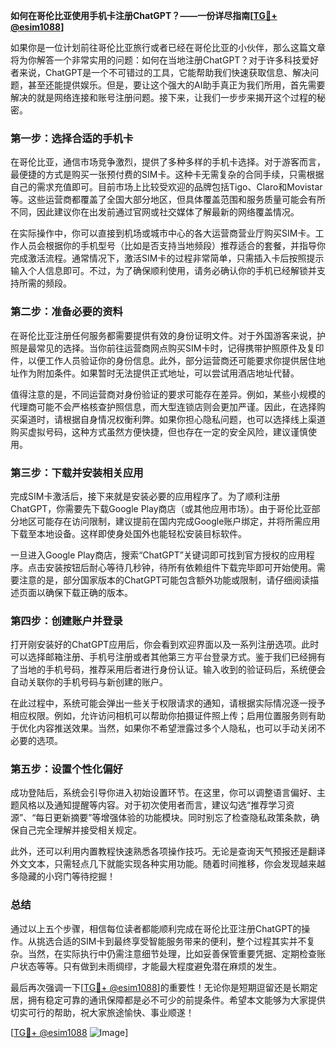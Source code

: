 **如何在哥伦比亚使用手机卡注册ChatGPT？——一份详尽指南[[TG💪+ @esim1088](https://t.me/s/esim1088)]**

如果你是一位计划前往哥伦比亚旅行或者已经在哥伦比亚的小伙伴，那么这篇文章将为你解答一个非常实用的问题：如何在当地注册ChatGPT？对于许多科技爱好者来说，ChatGPT是一个不可错过的工具，它能帮助我们快速获取信息、解决问题，甚至还能提供娱乐。但是，要让这个强大的AI助手真正为我们所用，首先需要解决的就是网络连接和账号注册问题。接下来，让我们一步步来揭开这个过程的秘密。

### 第一步：选择合适的手机卡

在哥伦比亚，通信市场竞争激烈，提供了多种多样的手机卡选择。对于游客而言，最便捷的方式是购买一张预付费的SIM卡。这种卡无需复杂的合同手续，只需根据自己的需求充值即可。目前市场上比较受欢迎的品牌包括Tigo、Claro和Movistar等。这些运营商都覆盖了全国大部分地区，但具体覆盖范围和服务质量可能会有所不同，因此建议你在出发前通过官网或社交媒体了解最新的网络覆盖情况。

在实际操作中，你可以直接到机场或城市中心的各大运营商营业厅购买SIM卡。工作人员会根据你的手机型号（比如是否支持当地频段）推荐适合的套餐，并指导你完成激活流程。通常情况下，激活SIM卡的过程非常简单，只需插入卡后按照提示输入个人信息即可。不过，为了确保顺利使用，请务必确认你的手机已经解锁并支持所需的频段。

### 第二步：准备必要的资料

在哥伦比亚注册任何服务都需要提供有效的身份证明文件。对于外国游客来说，护照是最常见的选择。当你前往运营商网点购买SIM卡时，记得携带护照原件及复印件，以便工作人员验证你的身份信息。此外，部分运营商还可能要求你提供居住地址作为附加条件。如果暂时无法提供正式地址，可以尝试用酒店地址代替。

值得注意的是，不同运营商对身份验证的要求可能存在差异。例如，某些小规模的代理商可能不会严格核查护照信息，而大型连锁店则会更加严谨。因此，在选择购买渠道时，请根据自身情况权衡利弊。如果你担心隐私问题，也可以选择线上渠道购买虚拟号码，这种方式虽然方便快捷，但也存在一定的安全风险，建议谨慎使用。

### 第三步：下载并安装相关应用

完成SIM卡激活后，接下来就是安装必要的应用程序了。为了顺利注册ChatGPT，你需要先下载Google Play商店（或其他应用市场）。由于哥伦比亚部分地区可能存在访问限制，建议提前在国内完成Google账户绑定，并将所需应用下载至本地设备。这样即使身处国外也能轻松安装目标软件。

一旦进入Google Play商店，搜索“ChatGPT”关键词即可找到官方授权的应用程序。点击安装按钮后耐心等待几秒钟，待所有依赖组件下载完毕即可开始使用。需要注意的是，部分国家版本的ChatGPT可能包含额外功能或限制，请仔细阅读描述页面以确保下载正确的版本。

### 第四步：创建账户并登录

打开刚安装好的ChatGPT应用后，你会看到欢迎界面以及一系列注册选项。此时可以选择邮箱注册、手机号注册或者其他第三方平台登录方式。鉴于我们已经拥有了当地的手机号码，推荐采用后者进行身份认证。输入收到的验证码后，系统便会自动关联你的手机号码与新创建的账户。

在此过程中，系统可能会弹出一些关于权限请求的通知，请根据实际情况逐一授予相应权限。例如，允许访问相机可以帮助你拍摄证件照上传；启用位置服务则有助于优化内容推送效果。当然，如果你不希望泄露过多个人隐私，也可以手动关闭不必要的选项。

### 第五步：设置个性化偏好

成功登陆后，系统会引导你进入初始设置环节。在这里，你可以调整语言偏好、主题风格以及通知提醒等内容。对于初次使用者而言，建议勾选“推荐学习资源”、“每日更新摘要”等增强体验的功能模块。同时别忘了检查隐私政策条款，确保自己完全理解并接受相关规定。

此外，还可以利用内置教程快速熟悉各项操作技巧。无论是查询天气预报还是翻译外文文本，只需轻点几下就能实现各种实用功能。随着时间推移，你会发现越来越多隐藏的小窍门等待挖掘！

### 总结

通过以上五个步骤，相信每位读者都能顺利完成在哥伦比亚注册ChatGPT的操作。从挑选合适的SIM卡到最终享受智能服务带来的便利，整个过程其实并不复杂。当然，在实际执行中仍需注意细节处理，比如妥善保管重要凭据、定期检查账户状态等等。只有做到未雨绸缪，才能最大程度避免潜在麻烦的发生。

最后再次强调一下[[TG💪+ @esim1088](https://t.me/s/esim1088)]的重要性！无论你是短期逗留还是长期定居，拥有稳定可靠的通讯保障都是必不可少的前提条件。希望本文能够为大家提供切实可行的帮助，祝大家旅途愉快、事业顺遂！

[[TG💪+ @esim1088](https://t.me/s/esim1088) ![Image](https://i.postimg.cc/4NQfJmqS/Snipaste-2025-05-13-00-14-12.png)]